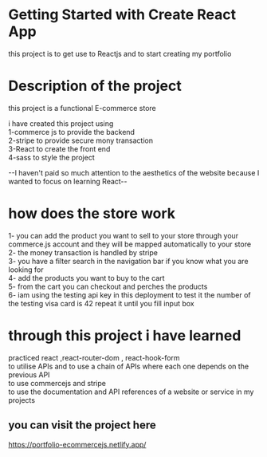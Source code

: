 # Getting Started with Create React App

this project is to get use to Reactjs and to start creating my portfolio  

# Description  of the project  
this project is a functional E-commerce store  

i have created this project using   
1-commerce js to provide the backend  
2-stripe to provide secure mony transaction  
3-React to create the front end  
4-sass to style the project  
  
--I haven't paid so much attention to the aesthetics of the website because I wanted to focus on learning React--


# how does the store work  
1- you can add the product you want to sell to your store through your commerce.js account and they will be mapped automatically to your store  
2- the money transaction is handled by stripe  
3- you have a filter search in the navigation  bar if you know what you are looking for  
4- add the products you want to buy to the cart  
5- from the cart you can checkout and perches the products  
6- iam using the testing api key in this deployment to test it the number of the testing visa card is 42 repeat it until you fill input box  





# through this project i have learned  
 practiced react ,react-router-dom , react-hook-form  
 to utilise APIs and to use a chain of APIs where each one depends on the previous API   
 to use commercejs and stripe   
 to use the documentation and API references of a website or service in my projects
 
 ## you can visit the project here
 https://portfolio-ecommercejs.netlify.app/
